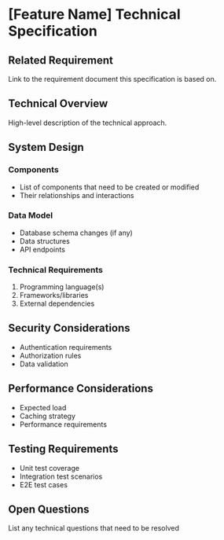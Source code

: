 # [Feature Name] Technical Specification

## Related Requirement

Link to the requirement document this specification is based on.

## Technical Overview

High-level description of the technical approach.

## System Design

### Components

- List of components that need to be created or modified
- Their relationships and interactions

### Data Model

- Database schema changes (if any)
- Data structures
- API endpoints

### Technical Requirements

1. Programming language(s)
2. Frameworks/libraries
3. External dependencies

## Security Considerations

- Authentication requirements
- Authorization rules
- Data validation

## Performance Considerations

- Expected load
- Caching strategy
- Performance requirements

## Testing Requirements

- Unit test coverage
- Integration test scenarios
- E2E test cases

## Open Questions

List any technical questions that need to be resolved
